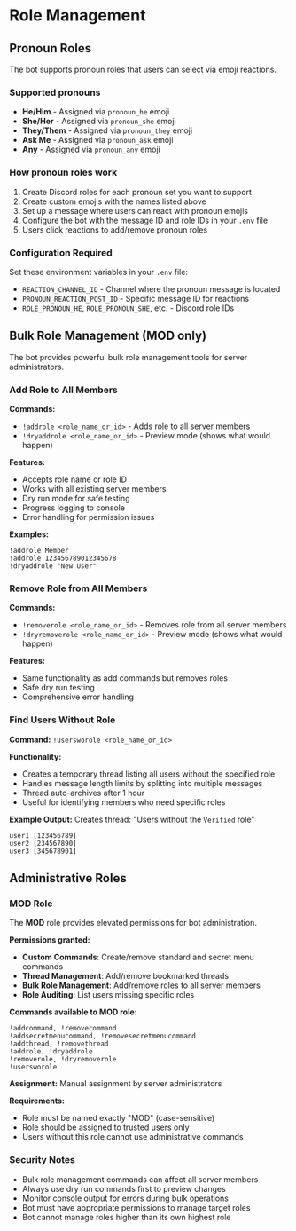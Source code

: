 # Role Management

## Pronoun Roles

The bot supports pronoun roles that users can select via emoji reactions.

### Supported pronouns

- **He/Him** - Assigned via `pronoun_he` emoji
- **She/Her** - Assigned via `pronoun_she` emoji  
- **They/Them** - Assigned via `pronoun_they` emoji
- **Ask Me** - Assigned via `pronoun_ask` emoji
- **Any** - Assigned via `pronoun_any` emoji

### How pronoun roles work

1. Create Discord roles for each pronoun set you want to support
2. Create custom emojis with the names listed above
3. Set up a message where users can react with pronoun emojis
4. Configure the bot with the message ID and role IDs in your `.env` file
5. Users click reactions to add/remove pronoun roles

### Configuration Required

Set these environment variables in your `.env` file:
- `REACTION_CHANNEL_ID` - Channel where the pronoun message is located
- `PRONOUN_REACTION_POST_ID` - Specific message ID for reactions
- `ROLE_PRONOUN_HE`, `ROLE_PRONOUN_SHE`, etc. - Discord role IDs

## Bulk Role Management (MOD only)

The bot provides powerful bulk role management tools for server administrators.

### Add Role to All Members

**Commands:**
- `!addrole <role_name_or_id>` - Adds role to all server members
- `!dryaddrole <role_name_or_id>` - Preview mode (shows what would happen)

**Features:**
- Accepts role name or role ID
- Works with all existing server members
- Dry run mode for safe testing
- Progress logging to console
- Error handling for permission issues

**Examples:**
```
!addrole Member
!addrole 123456789012345678
!dryaddrole "New User"
```

### Remove Role from All Members

**Commands:**
- `!removerole <role_name_or_id>` - Removes role from all server members  
- `!dryremoverole <role_name_or_id>` - Preview mode (shows what would happen)

**Features:**
- Same functionality as add commands but removes roles
- Safe dry run testing
- Comprehensive error handling

### Find Users Without Role

**Command:** `!usersworole <role_name_or_id>`

**Functionality:**
- Creates a temporary thread listing all users without the specified role
- Handles message length limits by splitting into multiple messages
- Thread auto-archives after 1 hour
- Useful for identifying members who need specific roles

**Example Output:**
Creates thread: "Users without the `Verified` role"
```
user1 [123456789]
user2 [234567890]  
user3 [345678901]
```

## Administrative Roles

### MOD Role

The **MOD** role provides elevated permissions for bot administration.

**Permissions granted:**
- **Custom Commands**: Create/remove standard and secret menu commands
- **Thread Management**: Add/remove bookmarked threads  
- **Bulk Role Management**: Add/remove roles to all server members
- **Role Auditing**: List users missing specific roles

**Commands available to MOD role:**
```
!addcommand, !removecommand
!addsecretmenucommand, !removesecretmenucommand  
!addthread, !removethread
!addrole, !dryaddrole
!removerole, !dryremoverole
!usersworole
```

**Assignment:** Manual assignment by server administrators

**Requirements:**
- Role must be named exactly "MOD" (case-sensitive)
- Role should be assigned to trusted users only
- Users without this role cannot use administrative commands

### Security Notes

- Bulk role management commands can affect all server members
- Always use dry run commands first to preview changes
- Monitor console output for errors during bulk operations
- Bot must have appropriate permissions to manage target roles
- Bot cannot manage roles higher than its own highest role
